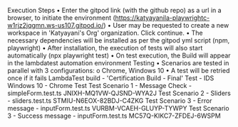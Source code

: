 Execution Steps
•	Enter the gitpod link (with the github repo) as a url in a browser, to initiate the environment (https://katyayanila-playwrightc-w1rjz2jqgmn.ws-us107.gitpod.io/)
•	User may be requested to create a new workspace in 'Katyayani's Org' organization. Click continue.
•	The necessary dependencies will be installed as per the gitpod yml script (npm, playwright)
•	After installation, the execution of tests will also start automatically (npx playwright test)
•	On test execution, the Build will appear in the lambdatest automation environment
Testing
•	Scenarios are tested in parallel with 3 configurations:
o	Chrome, Windows 10
•	A test will be retried once if it fails
LambdaTest build - 'Certification Build - Final'
Test - IDS
Windows 10 - Chrome Test 
Test Scenario 1 - Message Check - simpleForm.test.ts JNIXH-MQ1VW-QJSND-WYA2J
Test Scenario 2 - Sliders - sliders.test.ts STMIU-N6EOX-82BDJ-C4ZKG
Test Scenario 3 - Error message - inputForm.test.ts VURBM-VCAEH-GLUYP-TYWPY
Test Scenario 3 - Success message - inputForm.test.ts MC57Q-KIKC7-ZFDEJ-6WSPM



